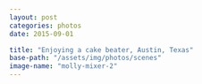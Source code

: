```yaml
---
layout: post
categories: photos
date: 2015-09-01

title: "Enjoying a cake beater, Austin, Texas"
base-path: "/assets/img/photos/scenes"
image-name: "molly-mixer-2"
---
```

